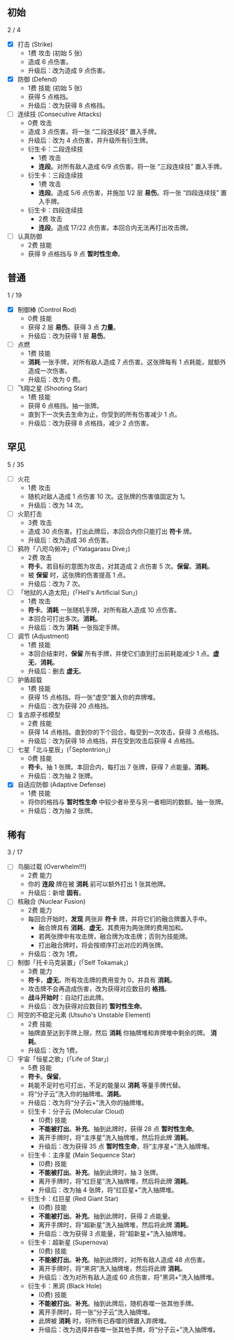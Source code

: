 ## 初始
2 / 4

- [x] 打击 (Strike)
  - 1费 攻击 (初始 5 张)
  - 造成 6 点伤害。
  - 升级后：改为造成 9 点伤害。
- [x] 防御 (Defend)
  - 1费 技能 (初始 5 张)
  - 获得 5 点格挡。
  - 升级后：改为获得 8 点格挡。
- [ ] 连续技 (Consecutive Attacks)
  - 0费 攻击
  - 造成 3 点伤害。将一张 “二段连续技” 置入手牌。
  - 升级后：改为 4 点伤害，并升级所有衍生牌。
  - 衍生卡：二段连续技
    - 1费 攻击
    - **连段**。对所有敌人造成 6/9 点伤害。将一张 “三段连续技” 置入手牌。
  - 衍生卡：三段连续技
    - 1费 攻击
    - **连段**。造成 5/6 点伤害，并施加 1/2 层 **易伤**。将一张 “四段连续技” 置入手牌。
  - 衍生卡：四段连续技
    - 2费 攻击
    - **连段**。造成 17/22 点伤害。本回合内无法再打出攻击牌。
- [ ] 认真防御
  - 2费 技能
  - 获得 9 点格挡与 9 点 **暂时性生命**。

## 普通
1 / 19

- [x] 制御棒 (Control Rod)
  - 0费 技能
  - 获得 2 层 **易伤**。获得 3 点 **力量**。
  - 升级后：改为获得 1 层 **易伤**。
- [ ] 点燃
  - 1费 技能
  - **消耗** 一张手牌，对所有敌人造成 7 点伤害。这张牌每有 1 点耗能，就额外造成一次伤害。
  - 升级后：改为 0 费。
- [ ] 飞翔之星 (Shooting Star)
  - 1费 技能
  - 获得 6 点格挡。抽一张牌。
  - 直到下一次失去生命为止，你受到的所有伤害减少 1 点。
  - 升级后：改为获得 8 点格挡，减少 2 点伤害。

## 罕见
5 / 35

- [ ] 火花
  - 1费 攻击
  - 随机对敌人造成 1 点伤害 10 次。这张牌的伤害值固定为 1。
  - 升级后：改为 14 次。
- [ ] 火箭打击
  - 3费 攻击
  - 造成 30 点伤害。打出此牌后，本回合内你只能打出 **符卡** 牌。
  - 升级后：改为造成 36 点伤害。
- [ ] 鸦符「八咫乌俯冲」(「Yatagarasu Dive」)
  - 2费 攻击
  - **符卡**。若目标的意图为攻击，对其造成 2 点伤害 5 次。**保留**。**消耗**。
  - 被 **保留** 时，这张牌的伤害提高 1 点。
  - 升级后：改为 7 次。
- [ ] 「地狱的人造太阳」(「Hell's Artificial Sun」)
  - 1费 攻击
  - **符卡**。**消耗** 一张随机手牌，对所有敌人造成 10 点伤害。
  - 本回合可打出多次。**消耗**。
  - 升级后：改为 **消耗** 一张指定手牌。
- [ ] 调节 (Adjustment)
  - 1费 技能
  - 本回合结束时，**保留** 所有手牌，并使它们直到打出前耗能减少 1 点。**虚无**，**消耗**。
  - 升级后：删去 **虚无**。
- [ ] 护盾超载
  - 1费 技能
  - 获得 15 点格挡。将一张“虚空”置入你的弃牌堆。
  - 升级后：改为获得 20 点格挡。
- [ ] 复古原子核模型
  - 2费 技能
  - 获得 14 点格挡。直到你的下个回合，每受到一次攻击，获得 3 点格挡。
  - 升级后：改为获得 18 点格挡，并在受到攻击后获得 4 点格挡。
- [ ] 七星「北斗星辰」(「Septentrion」)
  - 0费 技能
  - **符卡**。抽 1 张牌。本回合内，每打出 7 张牌，获得 7 点能量。**消耗**。
  - 升级后：改为抽 2 张牌。
- [x] 自适应防御 (Adaptive Defense)
  - 1费 技能
  - 将你的格挡与 **暂时性生命** 中较少者补至与另一者相同的数额。抽一张牌。
  - 升级后：改为抽 2 张牌。

## 稀有
3 / 17

- [ ] 鸟脑过载 (Overwhelm!!!)
  - 2费 能力
  - 你的 **连段** 牌在被 **消耗** 前可以额外打出 1 张其他牌。
  - 升级后：新增 **固有**。
- [ ] 核融合 (Nuclear Fusion)
  - 2费 能力
  - 每回合开始时，**发现** 两张非 **符卡** 牌，并将它们的融合牌置入手中。
    - 融合牌具有 **消耗**、**虚无**，其费用为两张牌的费用加和。
    - 若两张牌中有攻击牌，融合牌为攻击牌；否则为技能牌。
    - 打出融合牌时，将会按顺序打出对应的两张牌。
  - 升级后：改为 1费。
- [ ] 制御「托卡马克装置」(「Self Tokamak」)
  - 3费 能力
  - **符卡**，**虚无**。所有攻击牌的费用变为 0，并具有 **消耗**。
  - 攻击牌不会再造成伤害，改为获得对应数目的 **格挡**。
  - **战斗开始时**：自动打出此牌。
  - 升级后：改为获得对应数目的 **暂时性生命**。
- [ ] 阿空的不稳定元素 (Utsuho's Unstable Element)
  - 2费 技能
  - 抽牌直至达到手牌上限，然后 **消耗** 你抽牌堆和弃牌堆中剩余的牌。 **消耗**。
  - 升级后：改为 1费。
- [ ] 宇宙「恒星之歌」(「Life of Star」)
  - 5费 技能
  - **符卡**。**保留**。
  - 耗能不足时也可打出，不足的能量以 **消耗** 等量手牌代替。
  - 将“分子云”洗入你的抽牌堆。**消耗**。
  - 升级后：改为将“分子云+”洗入你的抽牌堆。
  - 衍生卡：分子云 (Molecular Cloud)
    - (0费) 技能
    - **不能被打出**。**补充**。抽到此牌时，获得 28 点 **暂时性生命**。
    - 离开手牌时，将“主序星”洗入抽牌堆，然后将此牌 **消耗**。
    - 升级后：改为获得 35 点 **暂时性生命**，将“主序星+”洗入抽牌堆。
  - 衍生卡：主序星 (Main Sequence Star)
    - (0费) 技能
    - **不能被打出**。**补充**。抽到此牌时，抽 3 张牌。
    - 离开手牌时，将“红巨星”洗入抽牌堆，然后将此牌 **消耗**。
    - 升级后：改为抽 4 张牌，将“红巨星+”洗入抽牌堆。
  - 衍生卡：红巨星 (Red Giant Star)
    - (0费) 技能
    - **不能被打出**。**补充**。抽到此牌时，获得 2 点能量。
    - 离开手牌时，将“超新星”洗入抽牌堆，然后将此牌 **消耗**。
    - 升级后：改为获得 3 点能量，将“超新星+”洗入抽牌堆。
  - 衍生卡：超新星 (Supernova)
    - (0费) 技能
    - **不能被打出**。**补充**。抽到此牌时，对所有敌人造成 48 点伤害。
    - 离开手牌时，将“黑洞”洗入抽牌堆，然后将此牌 **消耗**。
    - 升级后：改为对所有敌人造成 60 点伤害，将“黑洞+”洗入抽牌堆。
  - 衍生卡：黑洞 (Black Hole)
    - (0费) 技能
    - **不能被打出**。**补充**。抽到此牌后，随机吞噬一张其他手牌。
    - 离开手牌时，将一张“分子云”洗入抽牌堆。
    - 此牌被 **消耗** 时，将所有已吞噬的牌置入弃牌堆。
    - 升级后：改为选择并吞噬一张其他手牌，将“分子云+”洗入抽牌堆。